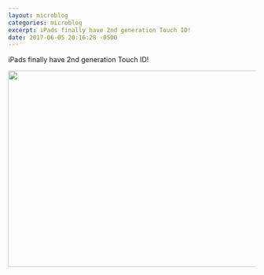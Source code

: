```yaml
---
layout: microblog
categories: microblog
excerpt: iPads finally have 2nd generation Touch ID!
date: 2017-06-05 20:16:28 -0500
---
```


iPads finally have 2nd generation Touch ID!

<img src="http://craigmcclellan.com/assets/img/Touch-ID.jpg" width="2125" height="400">